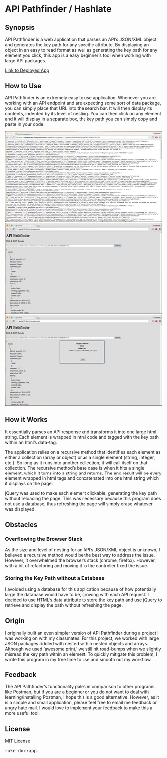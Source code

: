 # API Pathfinder / Hashlate

## Synopsis
API Pathfinder is a web application that parses an API’s JSON/XML object and generates the key path for any specific attribute. By displaying an object in an easy to read format as well as generating the key path for any element you click, this app is a easy beginner’s tool when working with large API packages.

[Link to Deployed App](http://apipathfinder.herokuapp.com/)

## How to Use
API Pathfinder is an extremely easy to use application. Whenever you are working with an API endpoint and are expecting some sort of data package, you can simply place that URL into the search bar. It will then display its contents, indented by its level of nesting. You can then click on any element and it will display in a separate box, the key path you can simply copy and paste in your code.

![](/app/assets/images/api-unparsed.png)
![](/app/assets/images/api-parsed.png)
![](/app/assets/images/api-clicked.png)

## How it Works
It essentially parses an API response and transforms it into one large html string. Each element is wrapped in html code and tagged with the key path within an html’s data-tag.

The application relies on a recursive method that identifies each element as either a collection (array or object) or as a single element (string, integer, etc.). So long as it runs into another collection, it will call itself on that collection. The recursive method’s base case is when it hits a single element, which it turns into a string and returns. The end result will be every element wrapped in html tags and concatenated into one html string which it displays on the page.

jQuery was used to make each element clickable, generating the key path without reloading the page. This was necessary because this program does not use a database, thus refreshing the page will simply erase whatever was displayed.

## Obstacles
### Overflowing the Browser Stack
As the size and level of nesting for an API’s JSON/XML object is unknown, I believed a recursive method would be the best way to address the issue. However, it overwhelmed the browser’s stack (chrome, firefox). However, with a bit of refactoring and moving it to the controller fixed the issue.

### Storing the Key Path without a Database
I avoided using a database for this application because of how potentially large the database would have to be, growing with each API request. I decided to use HTML’s data attribute to store the key path and use jQuery to retrieve and display the path without refreshing the page.


## Origin
I originally built an even simpler version of API Pathfinder during a project I was working on with my classmates. For this project, we worked with large JSON packages riddled with nested within nested objects and arrays. Although we used ‘awesome print,’ we still hit road-bumps when we slightly misread the key path within an element. To quickly mitigate this problem, I wrote this program in my free time to use and smooth out my workflow.

## Feedback
The API Pathfinder’s functionality pales in comparison to other programs like Postman, but if you are a beginner or you do not want to deal with learning/installing Postman, I hope this is a good alternative. However, as it is a simple and small application, please feel free to email me feedback or angry hate mail. I would love to implement your feedback to make this a more useful tool.

## License
MIT License




<tt>rake doc:app</tt>.
